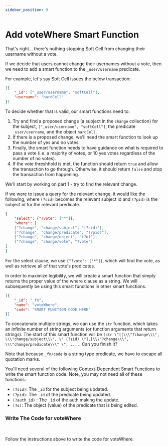```yaml
---
sidebar_position: 9
---
```


# Add voteWhere Smart Function

That's right... there's nothing stopping Soft Cell from changing their username without a vote.

If we decide that users cannot change their usernames without a vote, then we need to add a smart function to the `_user/username` predicate.

For example, let's say Soft Cell issues the below transaction:

```json
[{
    "_id": ["_user/username", "softCell"],
    "username": "hardCell"
}]
```

To decide whether that is valid, our smart functions need to:

1. Try and find a proposed change (a subject in the `change` collection) for the subject, `["_user/username", "softCell"]`, the predicate `_user/username`, and the object `hardCell`.
2. If there is a proposed change, we'll need the smart function to look up the number of yes and no votes.
3. Finally, the smart function needs to have guidance on what is required to pass a vote (i.e. a majority of votes, or 10 yes votes regardless of the number of no votes).
4. If the vote threshhold is met, the function should return `true` and allow the transaction to go through. Otherwise, it should return `false` and stop the transaction from happening.

We'll start by working on part 1 - try to find the relevant change.

If we were to issue a query for the relevant change, it would like the following, where `(?sid)` becomes the relevant subject id and `(?pid)` is the subject id for the relevant predicate.

```json
{
    "select": {"?vote": ["*"]},
    "where": [
    ["?change", "change/subject", "(?sid)"],
    ["?change", "change/predicate", "(?pid)"],
    ["?change", "change/object", "(?o)"],
    ["?change", "change/vote", "?vote"]
]
}
```

For the select clause, we use `{"?vote": ["*"]}`, which will find the vote, as well as retrieve all of that vote's predicates.

In order to maximize legibility, we will create a smart function that simply returns the proper value of the where clause as a string. We will subsequently be using this smart functions in other smart functions.

```json
[{
    "_id": "_fn",
    "name": "voteWhere",
    "code": "SMART FUNCTION CODE HERE"
}]
```

To concatenate multiple strings, we can use the `str` function, which takes an infinite number of string arguments (or function arguments that return strings). The start of this smart function will be `(str \"[[\\\"?change\\\", \\\"change/subject\\\", \" (?sid) \"],[\\\"?change\\\", \\\"change/predicate\\\" \", ....`. Can you finish it?

Note that because `_fn/code` is a string type predicate, we have to escape all quotation marks.

You'll need several of the following <a href="" target="_blank">Context-Dependent Smart Functions</a> to write the smart function code. Note, you may not need all of these functions:

- `(?sid)`: The `_id` for the subject being updated.
- `(?pid)`: The `_id` of the predicate being updated.
- `(?auth_id)` : The `_id` of the auth making the update.
- `(?o)`: The object (value) of the predicate that is being edited.

<div class="challenge">
<h3>Write The Code for voteWhere</h3>
<br/>
<p>Follow the instructions above to write the code for voteWhere.</p>

</div>
